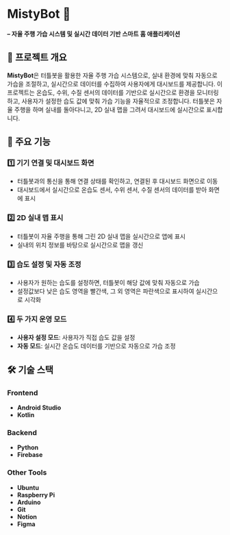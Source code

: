 # **MistyBot** 🔋 
**– 자율 주행 가습 시스템 및 실시간 데이터 기반 스마트 홈 애플리케이션**

## 📌 **프로젝트 개요**  
**MistyBot**은 터틀봇을 활용한 자율 주행 가습 시스템으로, 실내 환경에 맞춰 자동으로 가습을 조절하고, 실시간으로 데이터를 수집하여 사용자에게 대시보드를 제공합니다. 이 프로젝트는 온습도, 수위, 수질 센서의 데이터를 기반으로 실시간으로 환경을 모니터링하고, 사용자가 설정한 습도 값에 맞춰 가습 기능을 자율적으로 조정합니다. 터틀봇은 자율 주행을 하며 실내를 돌아다니고, 2D 실내 맵을 그려서 대시보드에 실시간으로 표시합니다.

## 🎯 **주요 기능**  

### 1️⃣ **기기 연결 및 대시보드 화면**  
- 터틀봇과의 통신을 통해 연결 상태를 확인하고, 연결된 후 대시보드 화면으로 이동  
- 대시보드에서 실시간으로 온습도 센서, 수위 센서, 수질 센서의 데이터를 받아 화면에 표시  

### 2️⃣ **2D 실내 맵 표시**  
- 터틀봇이 자율 주행을 통해 그린 2D 실내 맵을 실시간으로 앱에 표시  
- 실내의 위치 정보를 바탕으로 실시간으로 맵을 갱신  

### 3️⃣ **습도 설정 및 자동 조정**  
- 사용자가 원하는 습도를 설정하면, 터틀봇이 해당 값에 맞춰 자동으로 가습  
- 설정값보다 낮은 습도 영역을 빨간색, 그 외 영역은 파란색으로 표시하여 실시간으로 시각화  

### 4️⃣ **두 가지 운영 모드**  
- **사용자 설정 모드**: 사용자가 직접 습도 값을 설정  
- **자동 모드**: 실시간 온습도 데이터를 기반으로 자동으로 가습 조정

## 🛠️ **기술 스택**  

### **Frontend**  
- **Android Studio**
- **Kotlin**  

### **Backend**  
- **Python**
- **Firebase** 

### **Other Tools**  
- **Ubuntu**  
- **Raspberry Pi**  
- **Arduino**  
- **Git**  
- **Notion**  
- **Figma**
